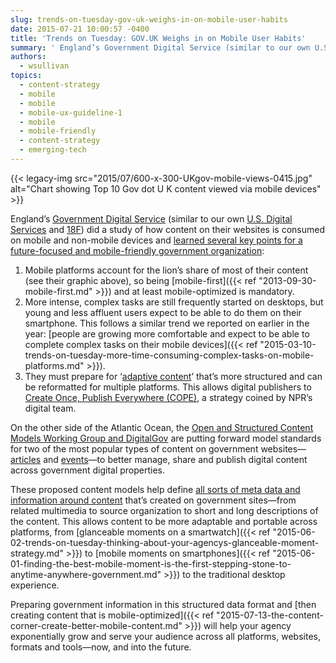 ```yaml
---
slug: trends-on-tuesday-gov-uk-weighs-in-on-mobile-user-habits
date: 2015-07-21 10:00:57 -0400
title: 'Trends on Tuesday: GOV.UK Weighs in on Mobile User Habits'
summary: ' England’s Government Digital Service (similar to our own U.S. Digital Services and 18F) did a study of how content on their websites is consumed on mobile and non-mobile devices and learned several key points for a future-focused and'
authors:
  - wsullivan
topics:
  - content-strategy
  - mobile
  - mobile
  - mobile-ux-guideline-1
  - mobile
  - mobile-friendly
  - content-strategy
  - emerging-tech
---
```


{{< legacy-img src="2015/07/600-x-300-UKgov-mobile-views-0415.jpg" alt="Chart showing Top 10 Gov dot U K content viewed via mobile devices" >}}

England’s [Government Digital Service](https://www.gov.uk/government/organisations/government-digital-service) (similar to our own [U.S. Digital Services](https://www.whitehouse.gov/digital/united-states-digital-service) and [18F](https://18f.gsa.gov/)) did a study of how content on their websites is consumed on mobile and non-mobile devices and [learned several key points for a future-focused and mobile-friendly government organization](https://insidegovuk.blog.gov.uk/2015/06/26/improving-content-display-mobile/):

  1. Mobile platforms account for the lion&#8217;s share of most of their content (see their graphic above), so being [mobile-first]({{< ref "2013-09-30-mobile-first.md" >}}) and at least mobile-optimized is mandatory.
  2. More intense, complex tasks are still frequently started on desktops, but young and less affluent users expect to be able to do them on their smartphone. This follows a similar trend we reported on earlier in the year: [people are growing more comfortable and expect to be able to complete complex tasks on their mobile devices]({{< ref "2015-03-10-trends-on-tuesday-more-time-consuming-complex-tasks-on-mobile-platforms.md" >}}).
  3. They must prepare for ‘[adaptive content](http://karenmcgrane.com/2012/09/04/adapting-ourselves-to-adaptive-content-video-slides-and-transcript-oh-my/)’ that’s more structured and can be reformatted for multiple platforms. This allows digital publishers to [Create Once, Publish Everywhere (COPE)](http://www.programmableweb.com/news/cope-create-once-publish-everywhere/2009/10/13), a strategy coined by NPR’s digital team.

On the other side of the Atlantic Ocean, the [Open and Structured Content Models Working Group and DigitalGov](http://gsa.github.io/Open-And-Structured-Content-Models/faqs.html) are putting forward model standards for two of the most popular types of content on government websites—[articles](http://gsa.github.io/Open-And-Structured-Content-Models/models/article-model.html) and [events](http://gsa.github.io/Open-And-Structured-Content-Models/models/event-model.html)—to better manage, share and publish digital content across government digital properties.

These proposed content models help define [all sorts of meta data and information around content](http://gsa.github.io/Open-And-Structured-Content-Models/models/article-model.html) that’s created on government sites—from related multimedia to source organization to short and long descriptions of the content. This allows content to be more adaptable and portable across platforms, from [glanceable moments on a smartwatch]({{< ref "2015-06-02-trends-on-tuesday-thinking-about-your-agencys-glanceable-moment-strategy.md" >}}) to [mobile moments on smartphones]({{< ref "2015-06-01-finding-the-best-mobile-moment-is-the-first-stepping-stone-to-anytime-anywhere-government.md" >}}) to the traditional desktop experience.

Preparing government information in this structured data format and [then creating content that is mobile-optimized]({{< ref "2015-07-13-the-content-corner-create-better-mobile-content.md" >}}) will help your agency exponentially grow and serve your audience across all platforms, websites, formats and tools—now, and into the future.